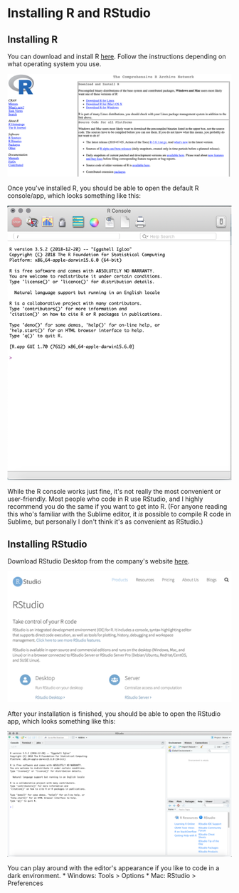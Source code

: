 # Installing R and RStudio

## Installing R

You can download and install R [here](https://cran.r-project.org). Follow the instructions depending on what operating system you use.

![CRAN site](/images/install-r-1.png)

Once you've installed R, you should be able to open the default R console/app, which looks something like this:

![R console](/images/install-r-2.png)

While the R console works just fine, it's not really the most convenient or user-friendly. Most people who code in R use RStudio, and I highly recommend you do the same if you want to get into R. (For anyone reading this who's familiar with the Sublime editor, it *is* possible to compile R code in Sublime, but personally I don't think it's as convenient as RStudio.)

## Installing RStudio

Download RStudio Desktop from the company's website [here](https://www.rstudio.com/products/rstudio/).

![RStudio site](/images/install-r-3.png)

After your installation is finished, you should be able to open the RStudio app, which looks something like this:

![RStudio](/images/install-r-4.png)

You can play around with the editor's appearance if you like to code in a dark environment.
    * Windows: Tools > Options 
    * Mac: RStudio > Preferences